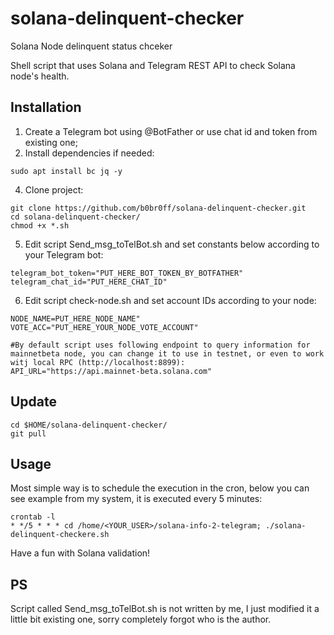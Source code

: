 # solana-delinquent-checker
Solana Node delinquent status chceker


Shell script that uses Solana and Telegram REST API to check Solana node's health.

## Installation
1. Create a Telegram bot using @BotFather or use chat id and token from existing one;
2. Install dependencies if needed: 
```
sudo apt install bc jq -y
```
4. Clone project: 
```
git clone https://github.com/b0br0ff/solana-delinquent-checker.git
cd solana-delinquent-checker/
chmod +x *.sh
```
5. Edit script Send_msg_toTelBot.sh and set constants below according to your Telegram bot: 
```
telegram_bot_token="PUT_HERE_BOT_TOKEN_BY_BOTFATHER"
telegram_chat_id="PUT_HERE_CHAT_ID"
```

6. Edit script check-node.sh and set account IDs according to your node:
```
NODE_NAME=PUT_HERE_NODE_NAME"
VOTE_ACC="PUT_HERE_YOUR_NODE_VOTE_ACCOUNT"

#By default script uses following endpoint to query information for mainnetbeta node, you can change it to use in testnet, or even to work witj local RPC (http://localhost:8899):
API_URL="https://api.mainnet-beta.solana.com"
```

## Update
```
cd $HOME/solana-delinquent-checker/
git pull
```

## Usage
Most simple way is to schedule the execution in the cron, below you can see example from my system, it is executed every 5 minutes:

```
crontab -l
* */5 * * * cd /home/<YOUR_USER>/solana-info-2-telegram; ./solana-delinquent-checkere.sh
```

Have a fun with Solana validation!

## PS
Script called Send_msg_toTelBot.sh is not written by me, I just modified it a little bit existing one, sorry completely forgot who is the author.

